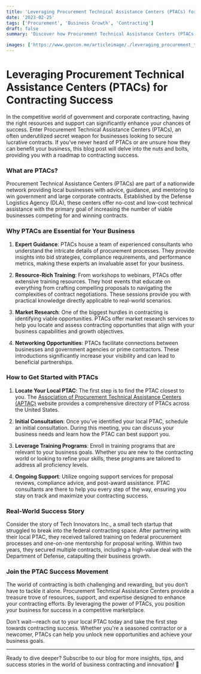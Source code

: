 ```yaml
---
title: 'Leveraging Procurement Technical Assistance Centers (PTACs) for Contracting Success'
date: '2023-02-25'
tags: ['Procurement', 'Business Growth', 'Contracting']
draft: false
summary: 'Discover how Procurement Technical Assistance Centers (PTACs) can boost your business contracting efforts. From expert guidance to invaluable resources, learn how PTACs can be a game-changer for your contracting success.'

images: ['https://www.govcon.me/articleimage/./leveraging_procurement_technical_assistance_centers_ptacs_for_contracting_success.webp']
---
```


# Leveraging Procurement Technical Assistance Centers (PTACs) for Contracting Success

In the competitive world of government and corporate contracting, having the right resources and support can significantly enhance your chances of success. Enter Procurement Technical Assistance Centers (PTACs), an often underutilized secret weapon for businesses looking to secure lucrative contracts. If you’ve never heard of PTACs or are unsure how they can benefit your business, this blog post will delve into the nuts and bolts, providing you with a roadmap to contracting success.

### What are PTACs?

Procurement Technical Assistance Centers (PTACs) are part of a nationwide network providing local businesses with advice, guidance, and mentoring to win government and large corporate contracts. Established by the Defense Logistics Agency (DLA), these centers offer no-cost and low-cost technical assistance with the primary goal of increasing the number of viable businesses competing for and winning contracts.

### Why PTACs are Essential for Your Business

1. **Expert Guidance**: PTACs house a team of experienced consultants who understand the intricate details of procurement processes. They provide insights into bid strategies, compliance requirements, and performance metrics, making these experts an invaluable asset for your business.

2. **Resource-Rich Training**: From workshops to webinars, PTACs offer extensive training resources. They host events that educate on everything from crafting compelling proposals to navigating the complexities of contract negotiations. These sessions provide you with practical knowledge directly applicable to real-world scenarios.

3. **Market Research**: One of the biggest hurdles in contracting is identifying viable opportunities. PTACs offer market research services to help you locate and assess contracting opportunities that align with your business capabilities and growth objectives.

4. **Networking Opportunities**: PTACs facilitate connections between businesses and government agencies or prime contractors. These introductions significantly increase your visibility and can lead to beneficial partnerships.

### How to Get Started with PTACs

1. **Locate Your Local PTAC**: The first step is to find the PTAC closest to you. The [Association of Procurement Technical Assistance Centers (APTAC)](https://www.aptac-us.org) website provides a comprehensive directory of PTACs across the United States.

2. **Initial Consultation**: Once you’ve identified your local PTAC, schedule an initial consultation. During this meeting, you can discuss your business needs and learn how the PTAC can best support you.

3. **Leverage Training Programs**: Enroll in training programs that are relevant to your business goals. Whether you are new to the contracting world or looking to refine your skills, these programs are tailored to address all proficiency levels.

4. **Ongoing Support**: Utilize ongoing support services for proposal reviews, compliance advice, and post-award assistance. PTAC consultants are there to help you every step of the way, ensuring you stay on track and maximize your contracting success.

### Real-World Success Story

Consider the story of Tech Innovators Inc., a small tech startup that struggled to break into the federal contracting space. After partnering with their local PTAC, they received tailored training on federal procurement processes and one-on-one mentorship for proposal writing. Within two years, they secured multiple contracts, including a high-value deal with the Department of Defense, catapulting their business growth.

### Join the PTAC Success Movement

The world of contracting is both challenging and rewarding, but you don’t have to tackle it alone. Procurement Technical Assistance Centers provide a treasure trove of resources, support, and expertise designed to enhance your contracting efforts. By leveraging the power of PTACs, you position your business for success in a competitive marketplace.

Don't wait—reach out to your local PTAC today and take the first step towards contracting success. Whether you're a seasoned contractor or a newcomer, PTACs can help you unlock new opportunities and achieve your business goals.

---

Ready to dive deeper? Subscribe to our blog for more insights, tips, and success stories in the world of business contracting and innovation! 🚀
